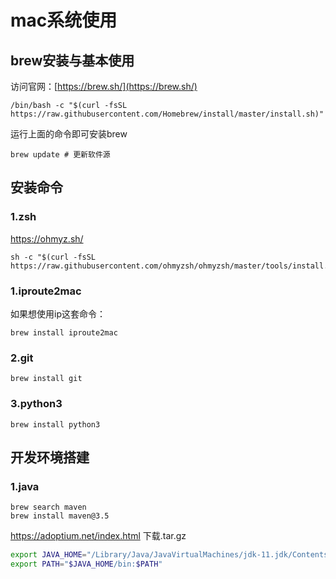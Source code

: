 # mac系统使用
## brew安装与基本使用
访问官网：[https://brew.sh/](https://brew.sh/)
```
/bin/bash -c "$(curl -fsSL https://raw.githubusercontent.com/Homebrew/install/master/install.sh)"
```
运行上面的命令即可安装brew
```
brew update # 更新软件源
```
## 安装命令
### 1.zsh
https://ohmyz.sh/
```
sh -c "$(curl -fsSL https://raw.githubusercontent.com/ohmyzsh/ohmyzsh/master/tools/install.sh)"
```

### 1.iproute2mac
如果想使用ip这套命令：<br>
```
brew install iproute2mac
```

### 2.git
```
brew install git
```

### 3.python3
```
brew install python3
```

## 开发环境搭建
### 1.java
```
brew search maven
brew install maven@3.5
```

https://adoptium.net/index.html
下载.tar.gz

```sh
export JAVA_HOME="/Library/Java/JavaVirtualMachines/jdk-11.jdk/Contents/Home"
export PATH="$JAVA_HOME/bin:$PATH"
```